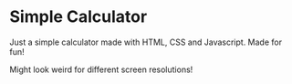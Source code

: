 # Simple Calculator

Just a simple calculator made with HTML, CSS and Javascript. Made for fun!

Might look weird for different screen resolutions! 